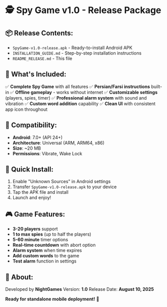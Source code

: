 # 🕵️ Spy Game v1.0 - Release Package

## 📦 **Release Contents:**
- `SpyGame-v1.0-release.apk` - Ready-to-install Android APK
- `INSTALLATION_GUIDE.md` - Step-by-step installation instructions
- `README_RELEASE.md` - This file

## 🎯 **What's Included:**
✅ **Complete Spy Game** with all features
✅ **Persian/Farsi instructions** built-in
✅ **Offline gameplay** - works without internet
✅ **Customizable settings** (players, spies, timer)
✅ **Professional alarm system** with sound and vibration
✅ **Custom word addition** capability
✅ **Clean UI** with consistent app icon throughout

## 📱 **Compatibility:**
- **Android**: 7.0+ (API 24+)
- **Architecture**: Universal (ARM, ARM64, x86)
- **Size**: ~20 MB
- **Permissions**: Vibrate, Wake Lock

## 🚀 **Quick Install:**
1. Enable "Unknown Sources" in Android settings
2. Transfer `SpyGame-v1.0-release.apk` to your device
3. Tap the APK file and install
4. Launch and enjoy!

## 🎮 **Game Features:**
- **3-20 players** support
- **1 to max spies** (up to half the players)
- **5-60 minute** timer options
- **Real-time countdown** with abort option
- **Alarm system** when time expires
- **Add custom words** to the game
- **Test alarm** function in settings

## 🏢 **About:**
Developed by **NightGames**
Version: **1.0**
Release Date: **August 10, 2025**

**Ready for standalone mobile deployment!** 📲
